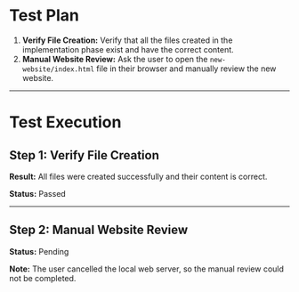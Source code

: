 # Test Plan

1.  **Verify File Creation:** Verify that all the files created in the implementation phase exist and have the correct content.
2.  **Manual Website Review:** Ask the user to open the `new-website/index.html` file in their browser and manually review the new website.

---

# Test Execution

## Step 1: Verify File Creation

**Result:** All files were created successfully and their content is correct.

**Status:** Passed

---

## Step 2: Manual Website Review

**Status:** Pending

**Note:** The user cancelled the local web server, so the manual review could not be completed.
